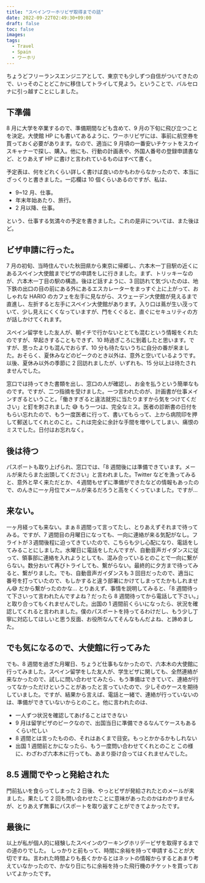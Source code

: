 ```yaml
---
title: "スペインワーホリビザ取得までの話"
date: 2022-09-22T02:49:30+09:00
draft: false
toc: false
images:
tags:
  - Travel
  - Spain
  - ワーホリ
---
```


ちょうどフリーランスエンジニアとして、東京でも少しずつ自信がついてきたので、いっそのことどこかに移住してトライして見よう。ということで、バルセロナに引っ越すことにしました。

## 下準備

8 月に大学を卒業するので、準備期間なども含めて、9 月の下旬に飛び立つことを決定。大使館 HP にも書いてあるように、ワーホリビザには、事前に航空券を買っておく必要があります。なので、適当に 9 月頃の一番安いチケットをスカイスキャナーで探し、購入。他にも、行動の計画表や、外国人番号の登録申請書など、とりあえず HP に書けと言われているものはすべて書く。

予定表は、何をどれくらい詳しく書けば良いのかもわからなかったので、本当にざっくりと書きました。一応欄は 10 個くらいあるのですが、私は、

- 9~12 月、仕事。
- 年末年始あたり、旅行。
- 2 月以降、仕事。

という、仕事する気満々の予定を書きました。これの是非については、また後ほど。

## ビザ申請に行った。

7 月の初旬、当時住んでいた秋田県から東京に帰郷し、六本木一丁目駅の近くにあるスペイン大使館までビザの申請をしに行きました。まず、トリッキーなのが、六本木一丁目の駅の構造。後ほど話すように、3 回訪れて気づいたのは、地下鉄の出口の目の前にある外にあるエスカレーターをまっすぐ上に上がって、おしゃれな HARIO のカフェを左手に見ながら、スウェーデン大使館が見えるまで直進し、左折すると左手にスペイン大使館があります。入り口は蔦が生い茂っていて、少し見えにくくなっていますが、門をくぐると、直ぐにセキュリティの方が話しかけてくれます。

スペイン留学をした友人が、朝イチで行かないととても混むという情報をくれたのですが、早起きすることもできず、10 時過ぎころに到着したと思います。ですが、思ったよりも混んでおらず、10 分も待たないうちに自分の番が来ました。おそらく、夏休みなどのピークのとき以外は、意外と空いているようです。以後、夏休み以外の季節に 2 回訪れましたが、いずれも、15 分以上は待たされませんでした。

窓口では持ってきた書類を出し、窓口の人が確認し、お金を払うという簡単なものです。ですが、二つ指摘を受けました。一つ言われたのが、計画書が仕事メインすぎるということ。「働きすぎると違法就労に当たりますから気をつけてください」と釘を刺されました :sweat_smile: もう一つは、完全なミス。医者の診断書の日付をもらい忘れたので、もう一度医者に行って、書いてもらって、上から病院印を押して郵送してくれとのこと。これは完全に余計な手間を増やしてしまい、痛恨のミスでした。日付はお忘れなく。

## 後は待つ

パスポートも取り上げられ、窓口では、「8 週間後には準備できています。メールが来たらまた出頭してください」と言われました。Twitter などを漁ってみると、意外と早く来ただとか、４週間もせずに準備ができたなどの情報もあったので、のんきに一ヶ月位でメールが来るだろうと高をくくっていました。ですが...

## 来ない。

一ヶ月経っても来ない。まぁ８週間って言ってたし、とりあえずそれまで待ってみる。ですが、7 週間目の月曜日になっても、一向に連絡が来る気配がなし。フライトが３週間後程に迫ってきていたので、こちらも少し心配になり、電話をしてみることにしました。水曜日に電話をしたんですが、自動音声ガイダンスに従って、領事部に連絡を入れようとしても、混み合っているとのことで一向に繋がらない。数分おいて再びトライしても、繋がらない。最終的に夕方まで待ってみると、繋がりました。でも、自動音声ガイダンスも 3 回目だったので、適当に番号を打っていたので、もしかすると違う部署にかけてしまってたかもしれません:sweat_smile: だから繋がったのかな… とりあえず、事情を説明してみると、「8 週間待って下さいって言われたんですよね？だったら 8 週間待ってから電話して下さい。」と取り合ってもくれませんでした。出国の 1 週間前くらいになったら、状況を確認してくれると言われました。僕のパスポートを持ってるわけだし、もう少し丁寧に対応してほしいと思う反面、お役所なんてそんなもんだよね、と諦めました。

## でも気になるので、大使館に行ってみた

でも、8 週間を過ぎた月曜日、ちょうど仕事もなかったので、六本木の大使館に行ってみました。スペイン留学をした友人が、学生ビザに関しても、全然連絡が来なかったので、試しに問い合わせてみたら、もう準備はできていて、連絡が行ってなかっただけということがあったと言っていたので、少しそのケースを期待していました。ですが、結果から言えば、電話と一緒で、連絡が行っていないのは、準備ができていないからとのこと。他に言われたのは、

- 一人ずつ状況を確認してあげることはできない
- 9 月は留学ビザのピークなので、出国当日に準備できるなんてケースもあるくらい忙しい
- 8 週間とは言ったものの、それはあくまで目安。もっとかかるかもしれない
- 出国 1 週間前とかになったら、もう一度問い合わせてくれとのこと
  この様に、わざわざ六本木に行っても、あまり掛け合ってはくれませんでした。

## 8.5 週間でやっと発給された

門前払いを食らってしまった 2 日後、やっとビザが発給されたとのメールが来ました。果たして 2 回も問い合わせたことに意味があったのかはわかりませんが、とりあえず無事にパスポートを取り返すことができてよかったです。

## 最後に

以上が私が個人的に経験したスペインのワーキングホリデービザを取得するまでの道のりでした。
しっかりと前もって、時間に余裕を持って申請することが大切ですね。言われた時間よりも長くかかるとはネットの情報からするとあまり考えていなかったので、かなり日にちに余裕を持った飛行機のチケットを買っておいてよかったです。
